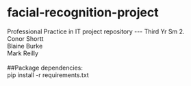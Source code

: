# facial-recognition-project
Professional Practice in IT project repository --- Third Yr Sm 2.
</br>Conor Shortt</br>
Blaine Burke</br>
Mark Reilly</br></br>
##Package dependencies:</br>
pip install -r requirements.txt
